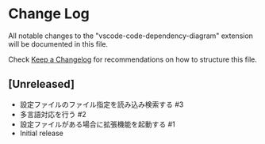 # Change Log

All notable changes to the "vscode-code-dependency-diagram" extension will be documented in this file.

Check [Keep a Changelog](http://keepachangelog.com/) for recommendations on how to structure this file.

## [Unreleased]

- 設定ファイルのファイル指定を読み込み検索する #3
- 多言語対応を行う #2
- 設定ファイルがある場合に拡張機能を起動する #1
- Initial release
